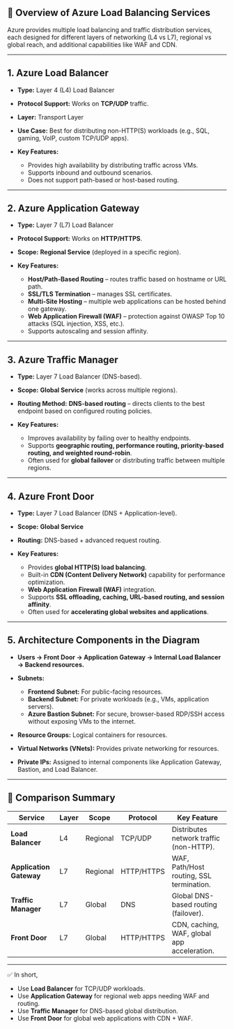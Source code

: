 
## 🔹 Overview of Azure Load Balancing Services

Azure provides multiple load balancing and traffic distribution services, each designed for different layers of networking (L4 vs L7), regional vs global reach, and additional capabilities like WAF and CDN.

---

## 1. **Azure Load Balancer**

* **Type:** Layer 4 (L4) Load Balancer
* **Protocol Support:** Works on **TCP/UDP** traffic.
* **Layer:** Transport Layer
* **Use Case:** Best for distributing non-HTTP(S) workloads (e.g., SQL, gaming, VoIP, custom TCP/UDP apps).
* **Key Features:**

  * Provides high availability by distributing traffic across VMs.
  * Supports inbound and outbound scenarios.
  * Does not support path-based or host-based routing.

---

## 2. **Azure Application Gateway**

* **Type:** Layer 7 (L7) Load Balancer
* **Protocol Support:** Works on **HTTP/HTTPS**.
* **Scope:** **Regional Service** (deployed in a specific region).
* **Key Features:**

  * **Host/Path-Based Routing** – routes traffic based on hostname or URL path.
  * **SSL/TLS Termination** – manages SSL certificates.
  * **Multi-Site Hosting** – multiple web applications can be hosted behind one gateway.
  * **Web Application Firewall (WAF)** – protection against OWASP Top 10 attacks (SQL injection, XSS, etc.).
  * Supports autoscaling and session affinity.

---

## 3. **Azure Traffic Manager**

* **Type:** Layer 7 Load Balancer (DNS-based).
* **Scope:** **Global Service** (works across multiple regions).
* **Routing Method:** **DNS-based routing** – directs clients to the best endpoint based on configured routing policies.
* **Key Features:**

  * Improves availability by failing over to healthy endpoints.
  * Supports **geographic routing, performance routing, priority-based routing, and weighted round-robin**.
  * Often used for **global failover** or distributing traffic between multiple regions.

---

## 4. **Azure Front Door**

* **Type:** Layer 7 Load Balancer (DNS + Application-level).
* **Scope:** **Global Service**
* **Routing:** DNS-based + advanced request routing.
* **Key Features:**

  * Provides **global HTTP(S) load balancing**.
  * Built-in **CDN (Content Delivery Network)** capability for performance optimization.
  * **Web Application Firewall (WAF)** integration.
  * Supports **SSL offloading, caching, URL-based routing, and session affinity**.
  * Often used for **accelerating global websites and applications**.

---

## 5. **Architecture Components in the Diagram**

* **Users → Front Door → Application Gateway → Internal Load Balancer → Backend resources.**
* **Subnets:**

  * **Frontend Subnet:** For public-facing resources.
  * **Backend Subnet:** For private workloads (e.g., VMs, application servers).
  * **Azure Bastion Subnet:** For secure, browser-based RDP/SSH access without exposing VMs to the internet.
* **Resource Groups:** Logical containers for resources.
* **Virtual Networks (VNets):** Provides private networking for resources.
* **Private IPs:** Assigned to internal components like Application Gateway, Bastion, and Load Balancer.

---

## 🔑 Comparison Summary

| Service                 | Layer | Scope    | Protocol   | Key Feature                                 |
| ----------------------- | ----- | -------- | ---------- | ------------------------------------------- |
| **Load Balancer**       | L4    | Regional | TCP/UDP    | Distributes network traffic (non-HTTP).     |
| **Application Gateway** | L7    | Regional | HTTP/HTTPS | WAF, Path/Host routing, SSL termination.    |
| **Traffic Manager**     | L7    | Global   | DNS        | Global DNS-based routing (failover).        |
| **Front Door**          | L7    | Global   | HTTP/HTTPS | CDN, caching, WAF, global app acceleration. |

---

✅ In short,

* Use **Load Balancer** for TCP/UDP workloads.
* Use **Application Gateway** for regional web apps needing WAF and routing.
* Use **Traffic Manager** for DNS-based global distribution.
* Use **Front Door** for global web applications with CDN + WAF.


